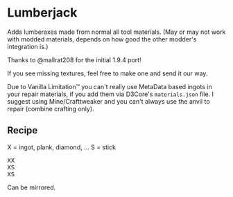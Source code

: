 Lumberjack
======

Adds lumberaxes made from normal all tool materials. (May or may not work with modded materials, depends on how good the other modder's integration is.)

Thanks to @mallrat208 for the initial 1.9.4 port!

If you see missing textures, feel free to make one and send it our way.

Due to Vanilla Limitation™ you can't really use MetaData based ingots in your repair materials, if you add them via D3Core's `materials.json` file. I suggest using Mine/Crafttweaker and you can't always use the anvil to repair (combine crafting only).

Recipe
------

X = ingot, plank, diamond, ...
S = stick
<pre>
XX
XS
XS
</pre>
Can be mirrored.
